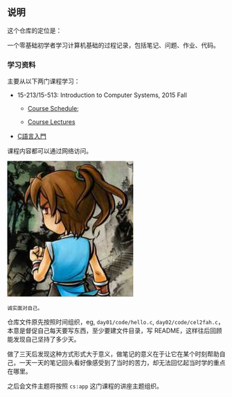 ##  说明

这个仓库的定位是：

一个零基础初学者学习计算机基础的过程记录，包括笔记、问题、作业、代码。

### 学习资料

主要从以下两门课程学习：

- 15-213/15-513: Introduction to Computer Systems, 2015 Fall

	- [Course Schedule](http://www.cs.cmu.edu/~213/schedule.html);

	- [Course Lectures](https://scs.hosted.panopto.com/Panopto/Pages/Sessions/List.aspx#maxResults=250&folderID=%22b96d90ae-9871-4fae-91e2-b1627b43e25e%22&folderQuery=%22Computer%20System%22)


- [C語言入門](https://feis.studio/#/c)

课程内容都可以通过网络访问。

![witness-me](./images/witness-me.png)

<small>诚实面对自己。</small>

仓库文件原先按照时间组织，eg, `day01/code/hello.c`, `day02/code/cel2fah.c`，本意是督促自己每天要写东西，至少要建文件目录，写 README，这样往后回顾能发现自己坚持了多少天。

做了三天后发现这种方式形式大于意义，做笔记的意义在于让它在某个时刻帮助自己，一天一天的笔记回头看好像感受到了当时的苦力，却无法回忆起当时学的重点在哪里。

之后会文件主题将按照 `cs:app` 这门课程的讲座主题组织。
